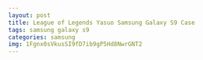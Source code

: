 ```yaml
---
layout: post
title: League of Legends Yasuo Samsung Galaxy S9 Case
tags: samsung galaxy s9
categories: samsung
img: 1Fgnx0sVkusSI9fD7ib9gP5Hd8NwrGNT2
---
```

